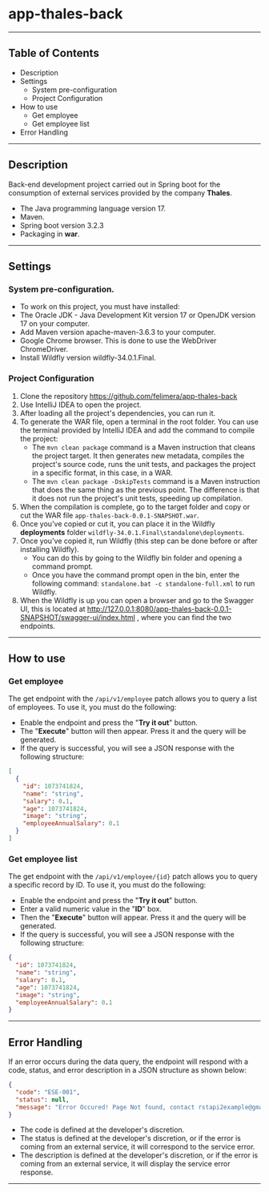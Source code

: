 # app-thales-back
_____________________________________________
## Table of Contents
* Description
* Settings
  * System pre-configuration
  * Project Configuration
* How to use
  * Get employee
  * Get employee list
* Error Handling
_____________________________________________
## Description
Back-end development project carried out in Spring boot for the consumption of external services provided by the company **Thales**.

* The Java programming language version 17.
* Maven.
* Spring boot version 3.2.3
* Packaging in **war**.
_____________________________________________
## Settings

### System pre-configuration.
* To work on this project, you must have installed:
* The Oracle JDK - Java Development Kit version 17 or OpenJDK version 17 on your computer.
* Add Maven version apache-maven-3.6.3 to your computer.
* Google Chrome browser. This is done to use the WebDriver ChromeDriver.
* Install Wildfly version wildfly-34.0.1.Final.

### Project Configuration
1. Clone the repository https://github.com/felimera/app-thales-back
2. Use IntelliJ IDEA to open the project.
3. After loading all the project's dependencies, you can run it.
4. To generate the WAR file, open a terminal in the root folder. You can use the terminal provided by IntelliJ IDEA and add the command to compile the project:
   * The `mvn clean package` command is a Maven instruction that cleans the project target. It then generates new metadata, compiles the project's source code, runs the unit tests, and packages the project in a specific format, in this case, in a WAR.
   * The `mvn clean package -DskipTests` command is a Maven instruction that does the same thing as the previous point. The difference is that it does not run the project's unit tests, speeding up compilation.
5. When the compilation is complete, go to the target folder and copy or cut the WAR file `app-thales-back-0.0.1-SNAPSHOT.war`.
6. Once you've copied or cut it, you can place it in the Wildfly **deployments** folder `wildfly-34.0.1.Final\standalone\deployments`.
7. Once you've copied it, run Wildfly (this step can be done before or after installing Wildfly). 
   * You can do this by going to the Wildfly bin folder and opening a command prompt.
   * Once you have the command prompt open in the bin, enter the following command: `standalone.bat -c standalone-full.xml` to run Wildfly.
8. When the Wildfly is up you can open a browser and go to the Swagger UI, this is located at http://127.0.0.1:8080/app-thales-back-0.0.1-SNAPSHOT/swagger-ui/index.html , where you can find the two endpoints.
_____________________________________________
## How to use
### Get employee
The get endpoint with the `/api/v1/employee` patch allows you to query a list of employees. To use it, you must do the following:
* Enable the endpoint and press the "**Try it out**" button.
* The "**Execute**" button will then appear. Press it and the query will be generated.
* If the query is successful, you will see a JSON response with the following structure:

```json
[
  {
    "id": 1073741824,
    "name": "string",
    "salary": 0.1,
    "age": 1073741824,
    "image": "string",
    "employeeAnnualSalary": 0.1
  }
]
```

### Get employee list
The get endpoint with the `/api/v1/employee/{id}` patch allows you to query a specific record by ID. To use it, you must do the following:
* Enable the endpoint and press the "**Try it out**" button.
* Enter a valid numeric value in the "**ID**" box.
* Then the "**Execute**" button will appear. Press it and the query will be generated.
* If the query is successful, you will see a JSON response with the following structure:

```json
{
  "id": 1073741824,
  "name": "string",
  "salary": 0.1,
  "age": 1073741824,
  "image": "string",
  "employeeAnnualSalary": 0.1
}
```
_____________________________________________
## Error Handling
If an error occurs during the data query, the endpoint will respond with a code, status, and error description in a JSON structure as shown below:

```json
{
  "code": "ESE-001",
  "status": null,
  "message": "Error Occured! Page Not found, contact rstapi2example@gmail.com"
}
```

* The code is defined at the developer's discretion.
* The status is defined at the developer's discretion, or if the error is coming from an external service, it will correspond to the service error.
* The description is defined at the developer's discretion, or if the error is coming from an external service, it will display the service error response.
_____________________________________________